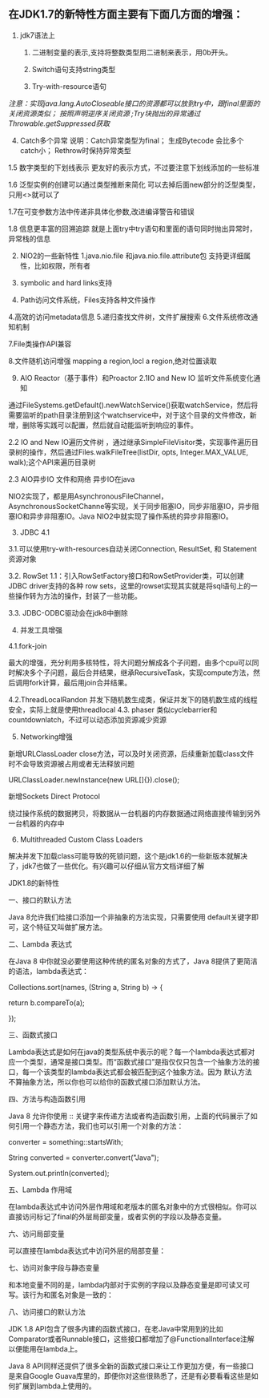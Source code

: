 ## 在JDK1.7的新特性方面主要有下面几方面的增强：

1. jdk7语法上

    1. 二进制变量的表示,支持将整数类型用二进制来表示，用0b开头。

    2. Switch语句支持string类型

    3. Try-with-resource语句 

*注意：实现java.lang.AutoCloseable接口的资源都可以放到try中，跟final里面的关闭资源类似； 按照声明逆序关闭资源 ;Try块抛出的异常通过Throwable.getSuppressed获取*

4. Catch多个异常 说明：Catch异常类型为final； 生成Bytecode 会比多个catch小； Rethrow时保持异常类型 

1.5 数字类型的下划线表示 更友好的表示方式，不过要注意下划线添加的一些标准

1.6 泛型实例的创建可以通过类型推断来简化 可以去掉后面new部分的泛型类型，只用<>就可以了

1.7在可变参数方法中传递非具体化参数,改进编译警告和错误

1.8 信息更丰富的回溯追踪 就是上面try中try语句和里面的语句同时抛出异常时，异常栈的信息

2. NIO2的一些新特性
1.java.nio.file 和java.nio.file.attribute包 支持更详细属性，比如权限，所有者 

2.  symbolic and hard links支持 

3. Path访问文件系统，Files支持各种文件操作 

4.高效的访问metadata信息 
5.递归查找文件树，文件扩展搜索 
6.文件系统修改通知机制 

7.File类操作API兼容 

8.文件随机访问增强 mapping a region,locl a region,绝对位置读取 

9. AIO Reactor（基于事件）和Proactor
2.1IO and New IO 监听文件系统变化通知 

通过FileSystems.getDefault().newWatchService()获取watchService，然后将需要监听的path目录注册到这个watchservice中，对于这个目录的文件修改，新增，删除等实践可以配置，然后就自动能监听到响应的事件。

2.2 IO and New IO遍历文件树 ，通过继承SimpleFileVisitor类，实现事件遍历目录树的操作，然后通过Files.walkFileTree(listDir, opts, Integer.MAX_VALUE, walk);这个API来遍历目录树

2.3 AIO异步IO 文件和网络 异步IO在java 

NIO2实现了，都是用AsynchronousFileChannel，AsynchronousSocketChanne等实现，关于同步阻塞IO，同步非阻塞IO，异步阻塞IO和异步非阻塞IO。Java NIO2中就实现了操作系统的异步非阻塞IO。

3. JDBC 4.1

3.1.可以使用try-with-resources自动关闭Connection, ResultSet, 和 Statement资源对象 

3.2. RowSet 1.1：引入RowSetFactory接口和RowSetProvider类，可以创建JDBC driver支持的各种 row sets，这里的rowset实现其实就是将sql语句上的一些操作转为方法的操作，封装了一些功能。

3.3. JDBC-ODBC驱动会在jdk8中删除 

4. 并发工具增强 

4.1.fork-join 

最大的增强，充分利用多核特性，将大问题分解成各个子问题，由多个cpu可以同时解决多个子问题，最后合并结果，继承RecursiveTask，实现compute方法，然后调用fork计算，最后用join合并结果。

4.2.ThreadLocalRandon 并发下随机数生成类，保证并发下的随机数生成的线程安全，实际上就是使用threadlocal 
4.3. phaser 类似cyclebarrier和countdownlatch，不过可以动态添加资源减少资源

5. Networking增强 

新增URLClassLoader close方法，可以及时关闭资源，后续重新加载class文件时不会导致资源被占用或者无法释放问题

URLClassLoader.newInstance(new URL[]{}).close();

新增Sockets Direct Protocol

绕过操作系统的数据拷贝，将数据从一台机器的内存数据通过网络直接传输到另外一台机器的内存中 

6. Multithreaded Custom Class Loaders  

解决并发下加载class可能导致的死锁问题，这个是jdk1.6的一些新版本就解决了，jdk7也做了一些优化。有兴趣可以仔细从官方文档详细了解

JDK1.8的新特性

一、接口的默认方法

Java 8允许我们给接口添加一个非抽象的方法实现，只需要使用 default关键字即可，这个特征又叫做扩展方法。

二、Lambda 表达式

在Java 8 中你就没必要使用这种传统的匿名对象的方式了，Java 8提供了更简洁的语法，lambda表达式：

Collections.sort(names, (String a, String b) -> {

return b.compareTo(a);

});

三、函数式接口

Lambda表达式是如何在java的类型系统中表示的呢？每一个lambda表达式都对应一个类型，通常是接口类型。而“函数式接口”是指仅仅只包含一个抽象方法的接口，每一个该类型的lambda表达式都会被匹配到这个抽象方法。因为 默认方法 不算抽象方法，所以你也可以给你的函数式接口添加默认方法。 

四、方法与构造函数引用

Java 8 允许你使用 :: 关键字来传递方法或者构造函数引用，上面的代码展示了如何引用一个静态方法，我们也可以引用一个对象的方法：

converter = something::startsWith;

String converted = converter.convert("Java");

System.out.println(converted);

五、Lambda 作用域

在lambda表达式中访问外层作用域和老版本的匿名对象中的方式很相似。你可以直接访问标记了final的外层局部变量，或者实例的字段以及静态变量。

六、访问局部变量

可以直接在lambda表达式中访问外层的局部变量：

七、访问对象字段与静态变量 

和本地变量不同的是，lambda内部对于实例的字段以及静态变量是即可读又可写。该行为和匿名对象是一致的：

八、访问接口的默认方法

JDK 1.8 API包含了很多内建的函数式接口，在老Java中常用到的比如Comparator或者Runnable接口，这些接口都增加了@FunctionalInterface注解以便能用在lambda上。

Java 8 API同样还提供了很多全新的函数式接口来让工作更加方便，有一些接口是来自Google Guava库里的，即便你对这些很熟悉了，还是有必要看看这些是如何扩展到lambda上使用的。